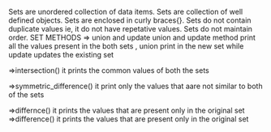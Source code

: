 Sets are unordered collection of data items.
Sets are collection of well defined objects.
Sets are enclosed in curly braces{}.
Sets do not contain duplicate values ie, it do not have repetative values.
Sets do not maintain order.
SET METHODS
=> union and update
union and update method print all the values present in the both sets , union print in the new set while update updates the existing set

=>intersection()
it prints the common values of both the sets

=>symmetric_difference()
it print only the values that aare not similar to both of the sets

=>differnce()
it prints the  values that are present only in the original set
=>difference()
it prints the values that are present only in the original set

